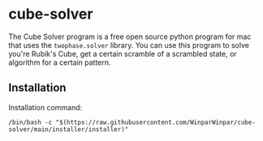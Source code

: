 # cube-solver

The Cube Solver program is a free open source python program for mac that uses the `twophase.solver` library. You can use this program to solve you're Rubik's Cube, get a certain scramble of a scrambled state, or algorithm for a certain pattern.

## Installation

Installation command:
```
/bin/bash -c "$(https://raw.githubusercontent.com/WinparWinpar/cube-solver/main/installer/installer)"
```
